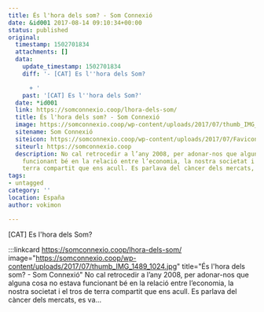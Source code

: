 ```yaml
---
title: És l'hora dels som? - Som Connexió
date: &id001 2017-08-14 09:10:34+00:00
status: published
original:
  timestamp: 1502701834
  attachments: []
  data:
    update_timestamp: 1502701834
    diff: '- [CAT] Es l''hora dels Som?

      + '
    past: '[CAT] Es l''hora dels Som?'
  date: *id001
  link: https://somconnexio.coop/lhora-dels-som/
  title: És l'hora dels som? - Som Connexió
  image: https://somconnexio.coop/wp-content/uploads/2017/07/thumb_IMG_1489_1024.jpg
  sitename: Som Connexió
  siteicon: https://somconnexio.coop/wp-content/uploads/2017/07/Favicon.png
  siteurl: https://somconnexio.coop
  description: No cal retrocedir a l’any 2008, per adonar-nos que alguna cosa no estava
    funcionant bé en la relació entre l’economia, la nostra societat i el tros de
    terra compartit que ens acull. Es parlava del càncer dels mercats, es va…
tags:
- untagged
category: ''
location: España
author: vokimon

---
```

[CAT] Es l'hora dels Som?

:::linkcard https://somconnexio.coop/lhora-dels-som/ image="https://somconnexio.coop/wp-content/uploads/2017/07/thumb_IMG_1489_1024.jpg" title="És l'hora dels som? - Som Connexió"
    No cal retrocedir a l’any 2008, per adonar-nos que alguna cosa no estava funcionant bé en la relació entre l’economia, la nostra societat i el tros de terra compartit que ens acull. Es parlava del càncer dels mercats, es va…

